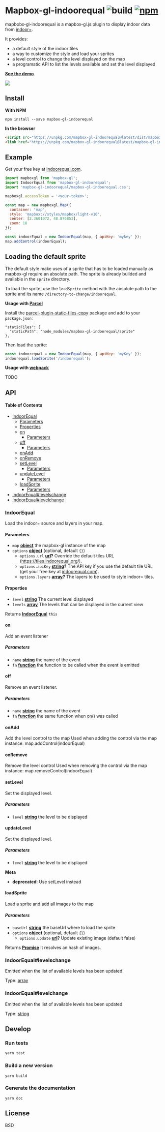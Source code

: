 # Mapbox-gl-indoorequal ![build](https://img.shields.io/github/workflow/status/indoorequal/mapbox-gl-indoorequal/CI) [![npm](https://img.shields.io/npm/v/mapbox-gl-indoorequal)](https://www.npmjs.com/package/mapbox-gl-indoorequal)

mapbobx-gl-indoorequal is a mapbox-gl.js plugin to display indoor data from [indoor=][].

It provides:

-   a default style of the indoor tiles
-   a way to customize the style and load your sprites
-   a level control to change the level displayed on the map
-   a programatic API to list the levels available and set the level displayed

[**See the demo**](https://indoorequal.github.io/mapbox-gl-indoorequal).

![](./demo.gif)

## Install

**With NPM**

    npm install --save mapbox-gl-indoorequal

**In the browser**

```html
<script src="https://unpkg.com/mapbox-gl-indoorequal@latest/dist/mapbox-gl-indoorequal.umd.min.js"></script>
<link href="https://unpkg.com/mapbox-gl-indoorequal@latest/mapbox-gl-indoorequal.css" rel="stylesheet" />
```

## Example

Get your free key at [indoorequal.com](https://indoorequal.com).

```javascript
import mapboxgl from 'mapbox-gl';
import IndoorEqual from 'mapbox-gl-indoorequal';
import 'mapbox-gl-indoorequal/mapbox-gl-indoorequal.css';

mapboxgl.accessToken = '<your-token>';

const map = new mapboxgl.Map({
  container: 'map',
  style: 'mapbox://styles/mapbox/light-v10',
  center: [2.3601072, 48.876853],
  zoom: 18
});

const indoorEqual = new IndoorEqual(map, { apiKey: 'mykey' });
map.addControl(indoorEqual);
```

## Loading the default sprite

The default style make uses of a sprite that has to be loaded manually
as mapbox-gl require an absolute path. The sprite is already builded
and available in the `sprite` directory.

To load the sprite, use the `loadSprite` method with the absolute path
to the sprite and its name `/directory-to-change/indoorequal`.

**Usage with [Parcel](https://parceljs.org/)**

Install the
[parcel-plugin-static-files-copy](https://github.com/elwin013/parcel-plugin-static-files-copy)
package and add to your `package.json`:

```
"staticFiles": {
  "staticPath": "node_modules/mapbox-gl-indoorequal/sprite"
},
```

Then load the sprite:

```javascript
const indoorequal = new IndoorEqual(map, { apiKey: 'myKey' });
indoorequal.loadSprite('/indoorequal');
```

**Usage with [webpack](https://webpack.js.org/)**

TODO

## API

<!-- Generated by documentation.js. Update this documentation by updating the source code. -->

#### Table of Contents

-   [IndoorEqual](#indoorequal)
    -   [Parameters](#parameters)
    -   [Properties](#properties)
    -   [on](#on)
        -   [Parameters](#parameters-1)
    -   [off](#off)
        -   [Parameters](#parameters-2)
    -   [onAdd](#onadd)
    -   [onRemove](#onremove)
    -   [setLevel](#setlevel)
        -   [Parameters](#parameters-3)
    -   [updateLevel](#updatelevel)
        -   [Parameters](#parameters-4)
    -   [loadSprite](#loadsprite)
        -   [Parameters](#parameters-5)
-   [IndoorEqual#levelschange](#indoorequallevelschange)
-   [IndoorEqual#levelchange](#indoorequallevelchange)

### IndoorEqual

Load the indoor= source and layers in your map.

#### Parameters

-   `map` **[object](https://developer.mozilla.org/docs/Web/JavaScript/Reference/Global_Objects/Object)** the mapbox-gl instance of the map
-   `options` **[object](https://developer.mozilla.org/docs/Web/JavaScript/Reference/Global_Objects/Object)**  (optional, default `{}`)
    -   `options.url` **[url](https://developer.mozilla.org/docs/Web/API/URL/URL)?** Override the default tiles URL (<https://tiles.indoorequal.org/>).
    -   `options.apiKey` **[string](https://developer.mozilla.org/docs/Web/JavaScript/Reference/Global_Objects/String)?** The API key if you use the default tile URL (get your free key at [indoorequal.com](https://indoorequal.com)).
    -   `options.layers` **[array](https://developer.mozilla.org/docs/Web/JavaScript/Reference/Global_Objects/Array)?** The layers to be used to style indoor= tiles.

#### Properties

-   `level` **[string](https://developer.mozilla.org/docs/Web/JavaScript/Reference/Global_Objects/String)** The current level displayed
-   `levels` **[array](https://developer.mozilla.org/docs/Web/JavaScript/Reference/Global_Objects/Array)** The levels that can be displayed in the current view

Returns **[IndoorEqual](#indoorequal)** `this`

#### on

Add an event listener

##### Parameters

-   `name` **[string](https://developer.mozilla.org/docs/Web/JavaScript/Reference/Global_Objects/String)** the name of the event
-   `fn` **[function](https://developer.mozilla.org/docs/Web/JavaScript/Reference/Statements/function)** the function to be called when the event is emitted

#### off

Remove an event listener.

##### Parameters

-   `name` **[string](https://developer.mozilla.org/docs/Web/JavaScript/Reference/Global_Objects/String)** the name of the event
-   `fn` **[function](https://developer.mozilla.org/docs/Web/JavaScript/Reference/Statements/function)** the same function when on() was called

#### onAdd

Add the level control to the map
Used when adding the control via the map instance: map.addControl(indoorEqual)

#### onRemove

Remove the level control
Used when removing the control via the map instance: map.removeControl(indoorEqual)

#### setLevel

Set the displayed level.

##### Parameters

-   `level` **[string](https://developer.mozilla.org/docs/Web/JavaScript/Reference/Global_Objects/String)** the level to be displayed

#### updateLevel

Set the displayed level.

##### Parameters

-   `level` **[string](https://developer.mozilla.org/docs/Web/JavaScript/Reference/Global_Objects/String)** the level to be displayed

**Meta**

-   **deprecated**: Use setLevel instead


#### loadSprite

Load a sprite and add all images to the map

##### Parameters

-   `baseUrl` **[string](https://developer.mozilla.org/docs/Web/JavaScript/Reference/Global_Objects/String)** the baseUrl where to load the sprite
-   `options` **[object](https://developer.mozilla.org/docs/Web/JavaScript/Reference/Global_Objects/Object)**  (optional, default `{}`)
    -   `options.update` **[url](https://developer.mozilla.org/docs/Web/API/URL/URL)?** Update existing image (default false)

Returns **[Promise](https://developer.mozilla.org/docs/Web/JavaScript/Reference/Global_Objects/Promise)** It resolves an hash of images.

### IndoorEqual#levelschange

Emitted when the list of available levels has been updated

Type: [array](https://developer.mozilla.org/docs/Web/JavaScript/Reference/Global_Objects/Array)

### IndoorEqual#levelchange

Emitted when the list of available levels has been updated

Type: [string](https://developer.mozilla.org/docs/Web/JavaScript/Reference/Global_Objects/String)

## Develop

### Run tests

    yarn test

### Build a new version

    yarn build

### Generate the documentation

    yarn doc

## License

BSD

[indoor=]: https://indoorequal.org/
